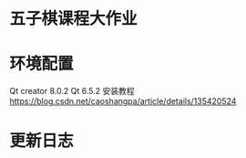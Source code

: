# 五子棋课程大作业
# 环境配置
Qt creator 8.0.2
  Qt 6.5.2
  安装教程 https://blog.csdn.net/caoshangpa/article/details/135420524
# 更新日志
